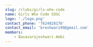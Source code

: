 ```yaml
---
slug: /clubs/girls-who-code
name: Girls Who Code SOSC
logo: './logo.png'
contact_phone: '7624828176'
contact_email: 'breshwari99@gmail.com'
members: 
    - Basavarajeshwari-Ambi
---
```

